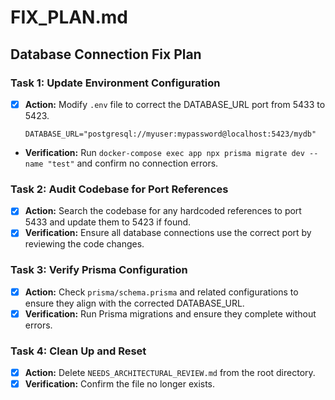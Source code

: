 # FIX_PLAN.md

## Database Connection Fix Plan

### Task 1: Update Environment Configuration
- [x] **Action:** Modify `.env` file to correct the DATABASE_URL port from 5433 to 5423.
  ```
  DATABASE_URL="postgresql://myuser:mypassword@localhost:5423/mydb"
  ```
- **Verification:** Run `docker-compose exec app npx prisma migrate dev --name "test"` and confirm no connection errors.

### Task 2: Audit Codebase for Port References
- [x] **Action:** Search the codebase for any hardcoded references to port 5433 and update them to 5423 if found.
- [x] **Verification:** Ensure all database connections use the correct port by reviewing the code changes.

### Task 3: Verify Prisma Configuration
- [x] **Action:** Check `prisma/schema.prisma` and related configurations to ensure they align with the corrected DATABASE_URL.
- [x] **Verification:** Run Prisma migrations and ensure they complete without errors.

### Task 4: Clean Up and Reset
- [x] **Action:** Delete `NEEDS_ARCHITECTURAL_REVIEW.md` from the root directory.
- [x] **Verification:** Confirm the file no longer exists.
